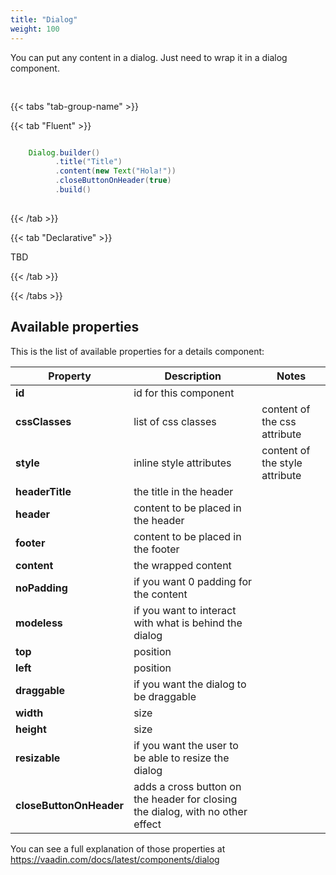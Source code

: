 ```yaml
---
title: "Dialog"
weight: 100
---
```


You can put any content in a dialog. Just need to wrap it in a dialog component.

<div style="display: flex; align-items: center; justify-content: center; width: 100%; margin-bottom: 30px;">
  <mateu-component id="componente" style="width: 20rem;"></mateu-component>
</div>

<script>

  const component = {
  "type": "ClientSide",
  "metadata": {
    "type": "Dialog",
    "headerTitle": "Title",
    "content": {
      "type": "ClientSide",
      "metadata": {
        "type": "Text",
        "container": "div",
        "text": "Hola!"
      },
      "id": "fieldId"
    },
    "noPadding": false,
    "modeless": false,
    "draggable": false,
    "resizable": false,
    "closeButtonOnHeader": true
  },
  "id": "fieldId"
};

    document.getElementById('componente').component = component;

</script>

{{< tabs "tab-group-name" >}}

{{< tab "Fluent" >}}

```java

    Dialog.builder()
          .title("Title")
          .content(new Text("Hola!"))
          .closeButtonOnHeader(true)
          .build()
 
```

{{< /tab >}}

{{< tab "Declarative" >}}

TBD

{{< /tab >}}

{{< /tabs >}}


## Available properties

This is the list of available properties for a details component:

| Property                | Description                                                                    | Notes                          |
|-------------------------|--------------------------------------------------------------------------------|--------------------------------|
| **id**                  | id for this component                                                          |                                |
| **cssClasses**          | list of css classes                                                            | content of the css attribute   |
| **style**               | inline style attributes                                                        | content of the style attribute |
| **headerTitle**         | the title in the header                                                        |                                |
| **header**              | content to be placed in the header                                             |                                |
| **footer**              | content to be placed in the footer                                             |                                |
| **content**             | the wrapped content                                                            |                                |
| **noPadding**           | if you want 0 padding for the content                                          |                                |
| **modeless**            | if you want to interact with what is behind the dialog                         |                                |
| **top**                 | position                                                                       |                                |
| **left**                | position                                                                       |                                |
| **draggable**           | if you want the dialog to be draggable                                         |                                |
| **width**               | size                                                                           |                                |
| **height**              | size                                                                           |                                |
| **resizable**           | if you want the user to be able to resize the dialog                           |                                |
| **closeButtonOnHeader** | adds a cross button on the header for closing the dialog, with no other effect |                                |

You can see a full explanation of those properties at https://vaadin.com/docs/latest/components/dialog






